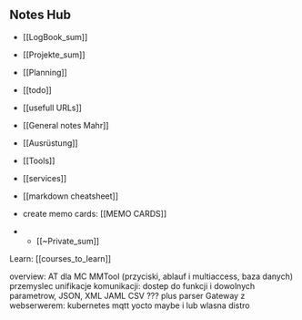 ## Notes Hub
- [[LogBook_sum]]
- [[Projekte_sum]]
- [[Planning]]


- [[todo]]
- [[usefull URLs]]
- [[General notes Mahr]]
- [[Ausrüstung]]
- [[Tools]]
- [[services]]
- [[markdown cheatsheet]]
- create memo cards: [[MEMO CARDS]]
- - [[~Private_sum]]

Learn:
[[courses_to_learn]]


overview:
AT dla MC
MMTool  (przyciski, ablauf i multiaccess, baza danych) 
przemyslec unifikacje komunikacji: dostep do funkcji i dowolnych parametrow, JSON, XML JAML CSV ??? plus parser
Gateway z webserwerem: kubernetes mqtt yocto maybe i lub wlasna distro